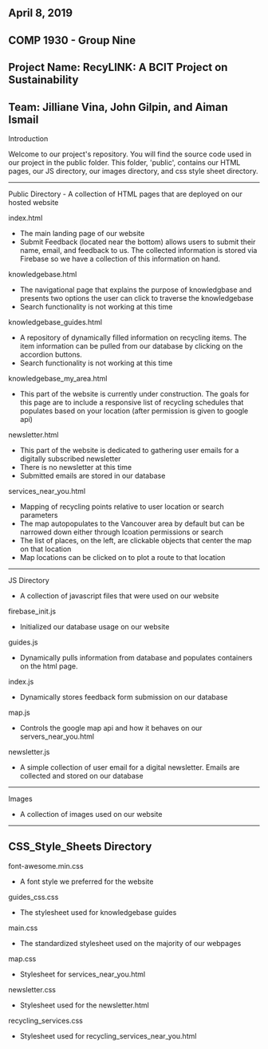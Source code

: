 April 8, 2019
------------------------------------------------------------------------------------------------

COMP 1930 - Group Nine
------------------------------------------------------------------------------------------------

Project Name: RecyLINK: A BCIT Project on Sustainability
------------------------------------------------------------------------------------------------

Team: Jilliane Vina, John Gilpin, and Aiman Ismail
------------------------------------------------------------------------------------------------

Introduction

Welcome to our project's repository. You will find the source code used in our project in the public folder. This folder, 'public', contains our HTML pages, our JS directory, our images directory, and css style sheet directory.

------------------------------------------------------------------------------------------------
Public Directory - A collection of HTML pages that are deployed on our hosted website

index.html
- The main landing page of our website
- Submit Feedback (located near the bottom) allows users to submit their name, email, and feedback to us. The collected information is stored via Firebase so we have a collection of this information on hand.

knowledgebase.html
- The navigational page that explains the purpose of knowledgbase and presents two options the user can click to traverse the knowledgebase
- Search functionality is not working at this time

knowledgebase_guides.html
- A repository of dynamically filled information on recycling items. The item information can be pulled from our database by clicking on the accordion buttons.
- Search functionality is not working at this time

knowledgebase_my_area.html
- This part of the website is currently under construction. The goals for this page are to include a responsive list of recycling schedules that populates based on your location (after permission is given to google api)

newsletter.html
- This part of the website is dedicated to gathering user emails for a digitally subscribed newsletter
- There is no newsletter at this time
- Submitted emails are stored in our database

services_near_you.html
- Mapping of recycling points relative to user location or search parameters
- The map autopopulates to the Vancouver area by default but can be narrowed down either through lcoation permissions or search
- The list of places, on the left, are clickable objects that center the map on that location
- Map locations can be clicked on to plot a route to that location
------------------------------------------------------------------------------------------------
JS Directory
- A collection of javascript files that were used on our website

firebase_init.js
- Initialized our database usage on our website

guides.js
- Dynamically pulls information from database and populates containers on the html page.

index.js
- Dynamically stores feedback form submission on our database

map.js
- Controls the google map api and how it behaves on our servers_near_you.html

newsletter.js
- A simple collection of user email for a digital newsletter. Emails are collected and stored on our database
------------------------------------------------------------------------------------------------
Images
- A collection of images used on our website
------------------------------------------------------------------------------------------------

CSS_Style_Sheets Directory
------------------------------------------------------------------------------------------------
font-awesome.min.css
- A font style we preferred for the website

guides_css.css
- The stylesheet used for knowledgebase guides

main.css
- The standardized stylesheet used on the majority of our webpages

map.css
- Stylesheet for services_near_you.html

newsletter.css
- Stylesheet used for the newsletter.html 

recycling_services.css
- Stylesheet used for recycling_services_near_you.html
